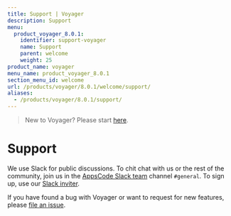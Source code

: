 ```yaml
---
title: Support | Voyager
description: Support
menu:
  product_voyager_8.0.1:
    identifier: support-voyager
    name: Support
    parent: welcome
    weight: 25
product_name: voyager
menu_name: product_voyager_8.0.1
section_menu_id: welcome
url: /products/voyager/8.0.1/welcome/support/
aliases:
  - /products/voyager/8.0.1/support/
---
```

> New to Voyager? Please start [here](/docs/concepts/overview.md).

# Support

We use Slack for public discussions. To chit chat with us or the rest of the community, join us in the [AppsCode Slack team](https://appscode.slack.com/messages/C0XQFLGRM/details/) channel `#general`. To sign up, use our [Slack inviter](https://slack.appscode.com/).

If you have found a bug with Voyager or want to request for new features, please [file an issue](https://github.com/appscode/voyager/issues/new).
